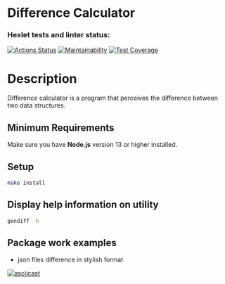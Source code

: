 # Difference Calculator

### Hexlet tests and linter status:
[![Actions Status](https://github.com/1Forcas1/frontend-project-46/workflows/hexlet-check/badge.svg)](https://github.com/1Forcas1/frontend-project-46/actions)
[![Maintainability](https://api.codeclimate.com/v1/badges/d7d06c4455f42c2ec744/maintainability)](https://codeclimate.com/github/1Forcas1/frontend-project-46/maintainability)
[![Test Coverage](https://api.codeclimate.com/v1/badges/d7d06c4455f42c2ec744/test_coverage)](https://codeclimate.com/github/1Forcas1/frontend-project-46/test_coverage)

# Description

Difference calculator is a program that perceives the difference between two data structures.

## Minimum Requirements

Make sure you have **Node.js** version 13 or higher installed.

## Setup

```bash
make install 
```

## Display help information on utility

```bash
gendiff -h 
```

## Package work examples

* json files difference in stylish format

[![asciicast](https://asciinema.org/a/577141.svg)](https://asciinema.org/a/577141)